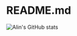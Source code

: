 # README.md
![Alin's GitHub stats](https://github-readme-stats.vercel.app/api?username=dragomiralin&theme=merko&show_icons=true)
